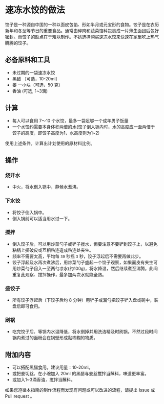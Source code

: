 # 速冻水饺的做法

饺子是一种源自中国的一种以面皮包馅、形如半月或元宝形的食物。饺子是在农历新年和冬至等节日的重要食品。通常由碎肉和蔬菜馅料包裹成一片薄生面团后包好密封。而饺子的缺点在于难以制作。不妨选择购买速冻水饺来快速在家里吃上热气腾腾的饺子。

## 必备原料和工具

* 未过期的一袋速冻水饺
* 黑醋 （可选，10-20ml）
* 姜 一小块（可选，50 克）
* 香油 (可选, 1~3滴)

## 计算

* 每人可以食用 7～10 个水饺，最多一袋足够一个成年男子饭量
* 一个水饺约需要本身体积两倍的水(饺子倒入锅内时，水的高度应一至两倍于饺子的高度，即饺子高度为1，水高度则为1~2)

使用上述条件，计算出计划使用的原材料比例。

## 操作

### 烧开水

* 中火，将水倒入锅中，静候水煮沸。

### 下水饺

* 将饺子倒入锅中。
* 倒入锅前可以适当用水过一下。

### 搅拌

* 倒入饺子后，可以用炒菜勺子或铲子搅水，但要注意不要铲到饺子上，以避免粘锅上撕破皮或互相粘连造成粘连处夹生。
* 频率不需要太高，平均每 `30` 秒摇 `3` 秒，饺子浮起后不需要再做此步。
* 饺子浮起及水再次煮沸后，用炒菜勺子盛起一个饺子观察，如果面皮有夹生可用炒菜勺子舀入一至两勺凉水(约100g)，将水降温，然后继续煮至沸腾，此间重复此观察、搅拌操作，最多加两次水就能全熟。

### 盛饺子

* 所有饺子浮起后（下饺子后约 8 分钟）用铲子或漏勺把饺子铲入盘或碗中，装盘后即可食用。

### 刷锅

* 吃完饺子后，等锅内水温降低，将水倒掉并用洗洁精及时刷锅，不然过段时间锅内煮过的面粉会在锅壁形成黏糊糊的物质。

## 附加内容

* 可以搭配黑醋食用。建议用量：10-20ml。
* 或把姜切丝，在小碗加入 20ml 的黑醋与姜丝搅拌当蘸料，味道更丰富。
* 或加入1~3滴香油，搅拌当蘸料。

如果您遵循本指南的制作流程而发现有问题或可以改进的流程，请提出 Issue 或 Pull request 。

